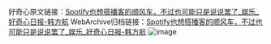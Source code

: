 好奇心原文链接：[Spotify也想搭播客的顺风车，不过也可能只是说说罢了_娱乐_好奇心日报-韩方航](https://www.qdaily.com/articles/8033.html)
WebArchive归档链接：[Spotify也想搭播客的顺风车，不过也可能只是说说罢了_娱乐_好奇心日报-韩方航](http://web.archive.org/web/20190623151900/https://www.qdaily.com/articles/8033.html)
![image](http://ww3.sinaimg.cn/large/007d5XDply1g3v9ffhxsvj30u02ti7wh)